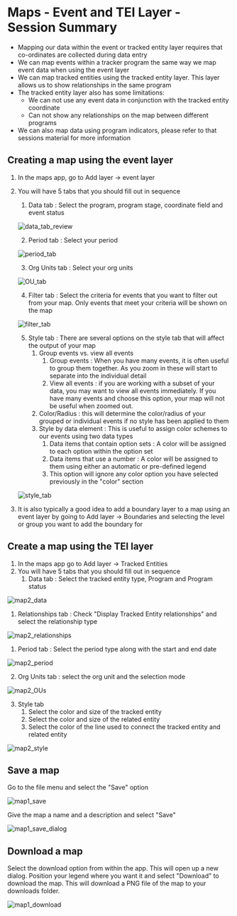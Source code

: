 # Maps - Event and TEI Layer - Session Summary

- Mapping our data within the event or tracked entity layer requires that co-ordinates are collected during data entry
- We can map events within a tracker program the same way we map event data when using the event layer
- We can map tracked entities using the tracked entity layer. This layer allows us to show relationships in the same program
- The tracked entity layer also has some limitations:
  - We can not use any event data in conjunction with the tracked entity coordinate
  - Can not show any relationships on the map between different programs
- We can also map data using program indicators, please refer to that sessions material for more information

## Creating a map using the event layer

1. In the maps app, go to Add layer -> event layer
2. You will have 5 tabs that you should fill out in sequence
   1. Data tab : Select the program, program stage, coordinate field and event status

    ![data_tab_review](resources/images/maps/data_tab_review.png)

   2. Period tab : Select your period

    ![period_tab](resources/images/maps/period_tab_review.png)

   3. Org Units tab : Select your org units

    ![OU_tab](resources/images/maps/OU_tab_review.png)

    
   4. Filter tab : Select the criteria for events that you want to filter out from your map. Only events that meet your criteria will be shown on the map

    ![filter_tab](resources/images/maps/filter_tab_review.png)

   5. Style tab : There are several options on the style tab that will affect the output of your map
      1. Group events vs. view all events
         1. Group events : When you have many events, it is often useful to group them together. As you zoom in these will start to separate into the individual detail
         2. View all events : if you are working with a subset of your data, you may want to view all events immediately. If you have many events and choose this option, your map will not be useful when zoomed out.
      2. Color/Radius : this will determine the color/radius of your grouped or individual events if no style has been applied to them
      3. Style by data element : This is useful to assign color schemes to our events using two data types
         1. Data items that contain option sets : A color will be assigned to each option within the option set
         2. Data items that use a number : A color will be assigned to them using either an automatic or pre-defined legend
         3. This option will ignore any color option you have selected previously in the "color" section

    ![style_tab](resources/images/maps/style_tab_review.png)

3. It is also typically a good idea to add a boundary layer to a map using an event layer by going to Add layer -> Boundaries and selecting the level or group you want to add the boundary for

## Create a map using the TEI layer

1. In the maps app go to Add layer -> Tracked Entities
2. You will have 5 tabs that you should fill out in sequence
   1. Data tab : Select the tracked entity type, Program and Program status

![map2_data](resources/images/maps/map2_data.png)

   1. Relationships tab : Check "Display Tracked Entity relationships" and select the relationship type

![map2_relationships](resources/images/maps/map2_relationships.png)

   1. Period tab : Select the period type along with the start and end date

![map2_period](resources/images/maps/map2_period.png)

   2. Org Units tab : select the org unit and the selection mode

![map2_OUs](resources/images/maps/map2_OUs.png)

   3. Style tab 
      1. Select the color and size of the tracked entity
      2. Select the color and size of the related entity
      3. Select the color of the line used to connect the tracked entity and related entity

![map2_style](resources/images/maps/map2_style.png)


## Save a map

Go to the file menu and select the "Save" option

![map1_save](resources/images/maps/map1_save.png)

Give the map a name and a description and select "Save"

![map1_save_dialog](resources/images/maps/map1_save_dialog.png)

## Download a map

Select the download option from within the app. This will open up a new dialog. Position your legend where you want it and select "Download" to download the map. This will download a PNG file of the map to your downloads folder.

![map1_download](resources/images/maps/map1_download.png)